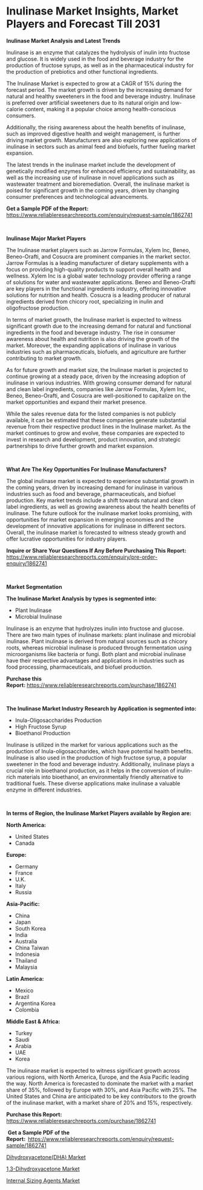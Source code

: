<p><h1>Inulinase Market Insights, Market Players and Forecast Till 2031</h1></p><p><strong>Inulinase Market Analysis and Latest Trends</strong></p>
<p><p>Inulinase is an enzyme that catalyzes the hydrolysis of inulin into fructose and glucose. It is widely used in the food and beverage industry for the production of fructose syrups, as well as in the pharmaceutical industry for the production of prebiotics and other functional ingredients.</p><p>The Inulinase Market is expected to grow at a CAGR of 15% during the forecast period. The market growth is driven by the increasing demand for natural and healthy sweeteners in the food and beverage industry. Inulinase is preferred over artificial sweeteners due to its natural origin and low-calorie content, making it a popular choice among health-conscious consumers.</p><p>Additionally, the rising awareness about the health benefits of inulinase, such as improved digestive health and weight management, is further driving market growth. Manufacturers are also exploring new applications of inulinase in sectors such as animal feed and biofuels, further fueling market expansion.</p><p>The latest trends in the inulinase market include the development of genetically modified enzymes for enhanced efficiency and sustainability, as well as the increasing use of inulinase in novel applications such as wastewater treatment and bioremediation. Overall, the inulinase market is poised for significant growth in the coming years, driven by changing consumer preferences and technological advancements.</p></p>
<p><strong>Get a Sample PDF of the Report:&nbsp;</strong> <a href="https://www.reliableresearchreports.com/enquiry/request-sample/1862741">https://www.reliableresearchreports.com/enquiry/request-sample/1862741</a></p>
<p>&nbsp;</p>
<p><strong>Inulinase Major Market Players</strong></p>
<p><p>The Inulinase market players such as Jarrow Formulas, Xylem Inc, Beneo, Beneo-Orafti, and Cosucra are prominent companies in the market sector. Jarrow Formulas is a leading manufacturer of dietary supplements with a focus on providing high-quality products to support overall health and wellness. Xylem Inc is a global water technology provider offering a range of solutions for water and wastewater applications. Beneo and Beneo-Orafti are key players in the functional ingredients industry, offering innovative solutions for nutrition and health. Cosucra is a leading producer of natural ingredients derived from chicory root, specializing in inulin and oligofructose production.</p><p>In terms of market growth, the Inulinase market is expected to witness significant growth due to the increasing demand for natural and functional ingredients in the food and beverage industry. The rise in consumer awareness about health and nutrition is also driving the growth of the market. Moreover, the expanding applications of inulinase in various industries such as pharmaceuticals, biofuels, and agriculture are further contributing to market growth.</p><p>As for future growth and market size, the Inulinase market is projected to continue growing at a steady pace, driven by the increasing adoption of inulinase in various industries. With growing consumer demand for natural and clean label ingredients, companies like Jarrow Formulas, Xylem Inc, Beneo, Beneo-Orafti, and Cosucra are well-positioned to capitalize on the market opportunities and expand their market presence.</p><p>While the sales revenue data for the listed companies is not publicly available, it can be estimated that these companies generate substantial revenue from their respective product lines in the Inulinase market. As the market continues to grow and evolve, these companies are expected to invest in research and development, product innovation, and strategic partnerships to drive further growth and market expansion.</p></p>
<p>&nbsp;</p>
<p><strong>What Are The Key Opportunities For Inulinase Manufacturers?</strong></p>
<p><p>The global inulinase market is expected to experience substantial growth in the coming years, driven by increasing demand for inulinase in various industries such as food and beverage, pharmaceuticals, and biofuel production. Key market trends include a shift towards natural and clean label ingredients, as well as growing awareness about the health benefits of inulinase. The future outlook for the inulinase market looks promising, with opportunities for market expansion in emerging economies and the development of innovative applications for inulinase in different sectors. Overall, the inulinase market is forecasted to witness steady growth and offer lucrative opportunities for industry players.</p></p>
<p><strong>Inquire or Share Your Questions If Any Before Purchasing This Report:</strong> <a href="https://www.reliableresearchreports.com/enquiry/pre-order-enquiry/1862741">https://www.reliableresearchreports.com/enquiry/pre-order-enquiry/1862741</a></p>
<p>&nbsp;</p>
<p><strong>Market Segmentation</strong></p>
<p><strong>The Inulinase Market Analysis by types is segmented into:</strong></p>
<p><ul><li>Plant Inulinase</li><li>Microbial Inulinase</li></ul></p>
<p><p>Inulinase is an enzyme that hydrolyzes inulin into fructose and glucose. There are two main types of inulinase markets: plant inulinase and microbial inulinase. Plant inulinase is derived from natural sources such as chicory roots, whereas microbial inulinase is produced through fermentation using microorganisms like bacteria or fungi. Both plant and microbial inulinase have their respective advantages and applications in industries such as food processing, pharmaceuticals, and biofuel production.</p></p>
<p><strong>Purchase this Report:&nbsp;</strong><a href="https://www.reliableresearchreports.com/purchase/1862741">https://www.reliableresearchreports.com/purchase/1862741</a></p>
<p>&nbsp;</p>
<p><strong>The Inulinase Market Industry Research by Application is segmented into:</strong></p>
<p><ul><li>Inula-Oligosaccharides Production</li><li>High Fructose Syrup</li><li>Bioethanol Production</li></ul></p>
<p><p>Inulinase is utilized in the market for various applications such as the production of Inula-oligosaccharides, which have potential health benefits. Inulinase is also used in the production of high fructose syrup, a popular sweetener in the food and beverage industry. Additionally, inulinase plays a crucial role in bioethanol production, as it helps in the conversion of inulin-rich materials into bioethanol, an environmentally friendly alternative to traditional fuels. These diverse applications make inulinase a valuable enzyme in different industries.</p></p>
<p>&nbsp;</p>
<p><strong>In terms of Region, the Inulinase Market Players available by Region are:</strong></p>
<p>
    <p> <strong> North America: </strong>
        <ul>
            <li>United States</li>
            <li>Canada</li>
        </ul>
        </p> 
    <p> <strong> Europe: </strong>
        <ul>
            <li>Germany</li>
            <li>France</li>
            <li>U.K.</li>
            <li>Italy</li>
            <li>Russia</li>
        </ul>
        </p> 
    <p> <strong> Asia-Pacific: </strong>
        <ul>
            <li>China</li>
            <li>Japan</li>
            <li>South Korea</li>
            <li>India</li>
            <li>Australia</li>
            <li>China Taiwan</li>
            <li>Indonesia</li>
            <li>Thailand</li>
            <li>Malaysia</li>
        </ul>
        </p> 
    <p> <strong> Latin America: </strong>
        <ul>
            <li>Mexico</li>
            <li>Brazil</li>
            <li>Argentina Korea</li>
            <li>Colombia</li>
        </ul>
        </p> 
    <p> <strong> Middle East & Africa: </strong>
        <ul>
            <li>Turkey</li>
            <li>Saudi</li>
            <li>Arabia</li>
            <li>UAE</li>
            <li>Korea</li>
        </ul>
    </p>
    </p>
<p><p>The inulinase market is expected to witness significant growth across various regions, with North America, Europe, and the Asia Pacific leading the way. North America is forecasted to dominate the market with a market share of 35%, followed by Europe with 30%, and Asia Pacific with 25%. The United States and China are anticipated to be key contributors to the growth of the inulinase market, with a market share of 20% and 15%, respectively.</p></p>
<p><strong>Purchase this Report: </strong><a href="https://www.reliableresearchreports.com/purchase/1862741">https://www.reliableresearchreports.com/purchase/1862741</a></p>
<p>&nbsp;<strong>Get a Sample PDF of the Report:&nbsp;&nbsp;</strong><a href="https://www.reliableresearchreports.com/enquiry/request-sample/1862741">https://www.reliableresearchreports.com/enquiry/request-sample/1862741</a></p>
<p><strong></strong></p>
<p><p><a href="https://view.publitas.com/reportprime-1/dihydroxyacetone-dha-market-size-focuses-on-market-dynamics-in-depth-analysis-and-future-projections-of-its-market-forecasted-for-period-from-2023-to-2030/">Dihydroxyacetone(DHA) Market</a></p><p><a href="https://view.publitas.com/reportprime-1/13-dihydroxyacetone-market-centers-on-aspects-such-as-market-growth-market-share-market-opportunity-and-projected-forecasts-spanning-from-2023-to-2030/">1,3-Dihydroxyacetone Market</a></p><p><a href="https://view.publitas.com/reportprime-1/internal-sizing-agents-market-offers-provide-insightful-data-for-the-time-period-from-2023-to-2030-and-also-provide-analysis-based-on-application-type-and-region/">Internal Sizing Agents Market</a></p></p>